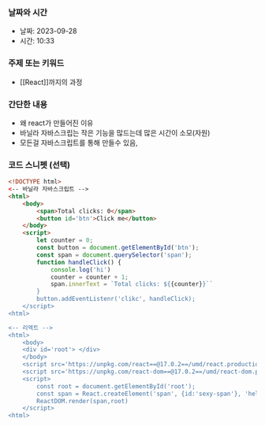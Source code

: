### 날짜와 시간

- 날짜: 2023-09-28
- 시간: 10:33

### 주제 또는 키워드

- [[React]]까지의 과정

### 간단한 내용

- 왜 react가 만들어진 이유
- 바닐라 자바스크립는 작은 기능을 많드는데 많은 시간이 소모(자원)
- 모든걸 자바스크립트를 통해 만들수 있음,
### 코드 스니펫 (선택)

```html
<!DOCTYPE html>
<-- 바닐라 자바스크립트 -->
<html>
	<body>
		<span>Total clicks: 0</span>
		<button id='btn'>Click me</button>
	</body>
	<script>
		let counter = 0;
		const button = document.getElementById('btn');
		const span = document.querySelector('span');
		function handleClick() {
			console.log('hi')
			counter = counter + 1;
			span.innerText = `Total clicks: ${{counter}}``
		}
		button.addEventListenr('clikc', handleClick);
	</script>
<html>

<-- 리액트 -->
<html>
	<body>
	<div id='root'> </div>
	</body>
	<script src='https://unpkg.com/react==@17.0.2==/umd/react.production.min.js'></script>
	<script src='https://unpkg.com/react-dom==@17.0.2==/umd/react-dom.production.min.js'></script>
	<script>
		const root = document.getElementById('root');
		const span = React.createElement('span', {id:'sexy-span'}, 'hello');
		ReactDOM.render(span,root)
	</script>
<html>

```
